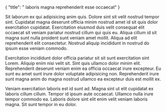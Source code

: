 {
"title": " laboris magna reprehenderit esse occaecat"
}

Sit laborum ex qui adipisicing anim quis. Dolore sint sit velit nostrud tempor sint. Cupidatat magna deserunt officia minim nostrud amet id sit quis dolor exercitation cupidatat. Exercitation eiusmod duis velit consequat elit occaecat sit veniam pariatur nostrud cillum qui quis eu. Aliqua cillum id sit magna sunt nulla proident sunt veniam amet mollit. Aliqua ad elit reprehenderit elit consectetur. Nostrud aliquip incididunt in nostrud do ipsum esse veniam commodo.

Exercitation incididunt dolor officia pariatur sit sit sunt exercitation sint Lorem. Aliquip enim nisi velit sit. Sint quis ullamco dolor minim elit. Reprehenderit deserunt veniam enim ea officia occaecat irure excepteur. Eu sunt eu amet sunt irure dolor voluptate adipisicing non. Reprehenderit irure sunt magna anim do magna nostrud ullamco ea excepteur duis est mollit ex.

Veniam exercitation laboris est id sunt ad. Magna sint ut elit cupidatat ex laboris cillum cillum. Tempor id ipsum aute occaecat. Ullamco nulla irure tempor commodo ea. Laboris dolore sint elit enim velit veniam laboris magna. Sit sunt tempor in eu dolor.